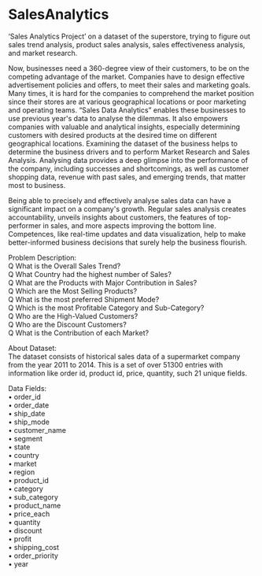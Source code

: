 # SalesAnalytics
‘Sales Analytics Project’ on a dataset of the superstore, trying to figure out sales trend analysis, product sales analysis, sales effectiveness analysis, and market research.

Now, businesses need a 360-degree view of their customers, to be on the competing advantage of the market. Companies have to design effective advertisement policies and offers, to meet their sales and marketing goals. Many times, it is hard for the companies to comprehend the market position since their stores are at various geographical locations or poor marketing and operating teams. “Sales Data Analytics” enables these businesses to use previous year's data to analyse the dilemmas. It also empowers companies with valuable and analytical insights, especially determining customers with desired products at the desired time on different geographical locations. Examining the dataset of the business helps to determine the business drivers and to perform Market Research and Sales Analysis. Analysing data provides a deep glimpse into the performance of the company, including successes and shortcomings, as well as customer shopping data, revenue with past sales, and emerging trends, that matter most to business. 

Being able to precisely and effectively analyse sales data can have a significant impact on a company's growth. Regular sales analysis creates accountability, unveils insights about customers, the features of top-performer in sales, and more aspects improving the bottom line. Competences, like real-time updates and data visualization, help to make better-informed business decisions that surely help the business flourish.

Problem Description: <br>
Q	What is the Overall Sales Trend? <br>
Q	What Country had the highest number of Sales? <br>
Q	What are the Products with Major Contribution in Sales? <br>
Q	Which are the Most Selling Products? <br>
Q	What is the most preferred Shipment Mode? <br>
Q	Which is the most Profitable Category and Sub-Category? <br>
Q	Who are the High-Valued Customers? <br>
Q	Who are the Discount Customers? <br>
Q	What is the Contribution of each Market? <br>

About Dataset: <br>
The dataset consists of historical sales data of a supermarket company from the year 2011 to 2014. This is a set of over 51300 entries with information like order id, product id, price, quantity, such 21 unique fields. 

Data Fields: <br>
•	order_id <br>
•	order_date <br>
•	ship_date <br>
•	ship_mode <br>
•	customer_name <br>
•	segment <br>
•	state <br>
•	country <br>
•	market <br>
•	region <br>
•	product_id <br>
•	category <br>
•	sub_category <br>
•	product_name <br>
•	price_each <br>
•	quantity <br>
•	discount <br>
•	profit <br>
•	shipping_cost <br>
•	order_priority <br>
•	year <br>

